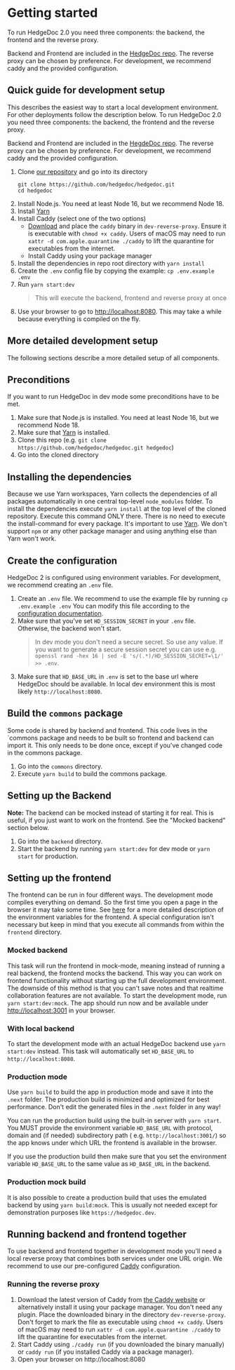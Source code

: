 # Getting started

To run HedgeDoc 2.0 you need three components: the backend, the frontend and the reverse proxy.

Backend and Frontend are included in the [HedgeDoc repo](https://github.com/hedgedoc/hedgedoc). The reverse proxy can be chosen by preference. For development, we
recommend caddy and the provided configuration.

## Quick guide for development setup

This describes the easiest way to start a local development environment. For other deployments follow the description
below.
To run HedgeDoc 2.0 you need three components: the backend, the frontend and the reverse proxy.

Backend and Frontend are included in the [HegdeDoc repo](https://github.com/hedgedoc/hedgedoc). The reverse proxy can be chosen by preference. For development, we
recommend caddy and the provided configuration.

1. Clone [our repository](https://github.com/hedgedoc/hedgedoc.git) and go into its directory
   ```shell
   git clone https://github.com/hedgedoc/hedgedoc.git
   cd hedgedoc
   ```
2. Install Node.js. You need at least Node 16, but we recommend Node 18.
3. Install [Yarn](https://yarnpkg.com/getting-started/install)
4. Install Caddy (select one of the two options)
   - [Download](https://caddyserver.com/) and place the `caddy` binary in `dev-reverse-proxy`. Ensure it is executable with `chmod +x caddy`. Users of macOS may need to run `xattr -d com.apple.quarantine ./caddy` to lift the quarantine for executables from the internet. 
   - Install Caddy using your package manager
5. Install the dependencies in repo root directory with `yarn install`
6. Create the `.env` config file by copying the example: `cp .env.example .env`
7. Run `yarn start:dev`
    > This will execute the backend, frontend and reverse proxy at once
8. Use your browser to go to <http://localhost:8080>. This may take a while because everything is compiled on the fly.

## More detailed development setup
The following sections describe a more detailed setup of all components.

## Preconditions

If you want to run HedgeDoc in dev mode some preconditions have to be met.

1. Make sure that Node.js is installed. You need at least Node 16, but we recommend Node 18.
2. Make sure that [Yarn](https://yarnpkg.com/) is installed.
3. Clone this repo (e.g. `git clone https://github.com/hedgedoc/hedgedoc.git hedgedoc`)
4. Go into the cloned directory

## Installing the dependencies

Because we use Yarn workspaces, Yarn collects the dependencies of all packages automatically in one central top-level
`node_modules` folder.
To install the dependencies execute `yarn install` at the top level of the cloned repository.
Execute this command ONLY there. There is no need to execute the install-command for every package.
It's important to use [Yarn](https://yarnpkg.com/). We don't support `npm` or any other package manager and using anything
else than Yarn won't work.

## Create the configuration
HedgeDoc 2 is configured using environment variables.
For development, we recommend creating an `.env` file.

1. Create an `.env` file. We recommend to use the example file by running `cp .env.example .env`
   You can modify this file according to the [configuration documentation](../config/index.md).
2. Make sure that you've set `HD_SESSION_SECRET` in your `.env` file. Otherwise, the backend won't start.
   > In dev mode you don't need a secure secret. So use any value. If you want to generate a secure session secret you
   can use e.g. `openssl rand -hex 16 | sed -E 's/(.*)/HD_SESSION_SECRET=\1/' >> .env`.
3. Make sure that `HD_BASE_URL` in `.env` is set to the base url where HedgeDoc should be available. In local dev
   environment this is most likely `http://localhost:8080`.

## Build the `commons` package

Some code is shared by backend and frontend. This code lives in the `commons package and needs to be built so
frontend and backend can import it.
This only needs to be done once, except if you've changed code in the commons package.

1. Go into the `commons` directory.
2. Execute `yarn build` to build the commons package.

## Setting up the Backend

**Note:** The backend can be mocked instead of starting it for real. This is useful, if you just want to work on the frontend. See the "Mocked backend" section below.

1. Go into the `backend` directory.
2. Start the backend by running `yarn start:dev` for dev mode or `yarn start` for production.

## Setting up the frontend

The frontend can be run in four different ways. The development mode compiles everything on demand. So the first time
you open a page in the browser it may take some time.
See [here](setup/frontend.md) for a more detailed description of the environment variables for the frontend.
A special configuration isn't necessary but keep in mind that you execute all commands from within the `frontend` directory.

### Mocked backend

This task will run the frontend in mock-mode, meaning instead of running a real backend, the frontend mocks the backend.
This way you can work on frontend functionality without starting up the full development environment.
The downside of this method is that you can't save notes and that realtime collaboration features are not available.
To start the development mode, run `yarn start:dev:mock`.
The app should run now and be available under [http://localhost:3001](http://localhost:3001) in your browser.

### With local backend

To start the development mode with an actual HedgeDoc backend use `yarn start:dev` instead.
This task will automatically set `HD_BASE_URL` to `http://localhost:8080`.

### Production mode

Use `yarn build` to build the app in production mode and save it into the `.next` folder. The production build is
minimized and optimized for best performance. Don't edit the generated files in the `.next` folder in any way!

You can run the production build using the built-in server with `yarn start`.
You MUST provide the environment variable `HD_BASE_URL` with protocol, domain and (if needed) subdirectory path (
e.g. `http://localhost:3001/`) so the app knows under which URL the frontend is available in the browser.

If you use the production build then make sure that you set the environment variable `HD_BASE_URL` to the same
value as `HD_BASE_URL` in the backend.

### Production mock build

It is also possible to create a production build that uses the emulated backend by using `yarn build:mock`. This is
usually not needed except for demonstration purposes like `https://hedgedoc.dev`.

## Running backend and frontend together

To use backend and frontend together in development mode you'll need a local reverse proxy that combines both services
under one URL origin.
We recommend to use our pre-configured [Caddy](https://caddyserver.com/) configuration.

### Running the reverse proxy

1. Download the latest version of Caddy from [the Caddy website](https://caddyserver.com/) or alternatively install it
   using your package manager. You don't need any plugin. Place the downloaded binary in the
   directory `dev-reverse-proxy`. Don't forget to mark the file as executable using `chmod +x caddy`. Users of macOS may need to run `xattr -d com.apple.quarantine ./caddy` to lift the quarantine for executables from the internet.
2. Start Caddy using `./caddy run` (if you downloaded the binary manually) or `caddy run` (if you installed Caddy via a package manager).
3. Open your browser on http://localhost:8080
